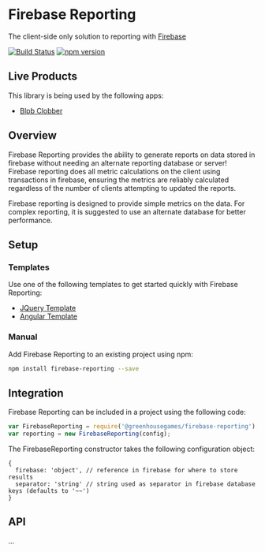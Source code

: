# Firebase Reporting
The client-side only solution to reporting with [Firebase](https://firebase.google.com)

[![Build Status](https://travis-ci.org/greenhousegames/firebase-reporting.svg)](https://travis-ci.org/greenhousegames/firebase-reporting)
[![npm version](https://badge.fury.io/js/%40greenhousegames%2Ffirebase-reporting.svg)](https://badge.fury.io/js/%40greenhousegames%2Ffirebase-reporting)

## Live Products
This library is being used by the following apps:
- [Blpb Clobber](https://www.greenhousegames.com/games/blobclobber)

## Overview
Firebase Reporting provides the ability to generate reports on data stored in firebase without needing an alternate reporting database or server!  Firebase reporting does all metric calculations on the client using transactions in firebase, ensuring the metrics are reliably calculated regardless of the number of clients attempting to updated the reports.

Firebase reporting is designed to provide simple metrics on the data.  For complex reporting, it is suggested to use an alternate database for better performance.

## Setup
### Templates
Use one of the following templates to get started quickly with Firebase Reporting:
- [JQuery Template](https://github.com/greenhousegames/firebase-reporting-jquery)
- [Angular Template](https://github.com/greenhousegames/firebase-reporting-angular)

### Manual
Add Firebase Reporting to an existing project using npm:

```bash
npm install firebase-reporting --save
```

## Integration
Firebase Reporting can be included in a project using the following code:
```javascript
var FirebaseReporting = require('@greenhousegames/firebase-reporting');
var reporting = new FirebaseReporting(config);
```

The FirebaseReporting constructor takes the following configuration object:
```
{
  firebase: 'object', // reference in firebase for where to store results
  separator: 'string' // string used as separator in firebase database keys (defaults to '~~')
}
```

## API
...
